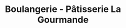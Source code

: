 ---
title: "Boulangerie - Pâtisserie La Gourmande"
url: /strasbourg/boulangerie-patisserie-la-gourmande/
shop: boulangerie
---